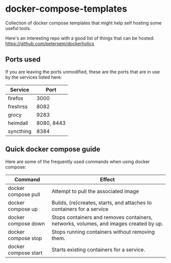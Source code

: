 # docker-compose-templates

Collection of docker compose templates that might help self hosting some useful tools.

Here's an interesting repo with a good list of things that can be hosted:
<https://github.com/petersem/dockerholics>

## Ports used

If you are leaving the ports unmodified,
these are the ports that are in use by the services listed here:

| Service | Port |
| --- | --- |
| firefox | 3000 |
| freshrss | 8082 |
| grocy | 9283 |
| heimdall | 8080, 8443|
| syncthing | 8384 |

## Quick docker compose guide

Here are some of the frequently used commands when using docker compose:

| Command | Effect |
| --- | --- |
| docker compose pull | Attempt to pull the associated image |
| docker compose up | Builds, (re)creates, starts, and attaches to containers for a service|
| docker compose down | Stops containers and removes containers, networks, volumes, and images created by up. |
| docker compose stop | Stops running containers without removing them.|
| docker compose start | Starts existing containers for a service.|
